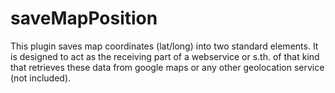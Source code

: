 # saveMapPosition
This plugin saves map coordinates (lat/long) into two standard elements. It is designed to act as the receiving part of a webservice or s.th. of that kind that retrieves these data from google maps or any other geolocation service (not included).
